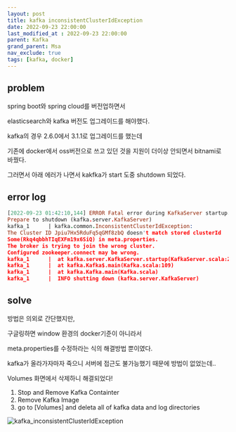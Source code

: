 ```yaml
---
layout: post
title: kafka inconsistentClusterIdException
date: 2022-09-23 22:00:00
last_modified_at : 2022-09-23 22:00:00
parent: Kafka
grand_parent: Msa
nav_exclude: true
tags: [kafka, docker]
---
```


## problem

spring boot와 spring cloud를 버전업하면서

elasticsearch와 kafka 버전도 업그레이드를 해야했다.

kafka의 경우 2.6.0에서 3.1.1로 업그레이드를 했는데

기존에 docker에서 oss버전으로 쓰고 있던 것을 지원이 더이상 안되면서 bitnami로 바꿨다.

그러면서 아래 에러가 나면서 kakfka가 start 도중 shutdown 되었다.

## error log

```prolog
[2022-09-23 01:42:10,144] ERROR Fatal error during KafkaServer startup. 
Prepare to shutdown (kafka.server.KafkaServer)
kafka_1      | kafka.common.InconsistentClusterIdException: 
The Cluster ID Jpiu7Hx5RduFq5qGMf8zbQ doesn't match stored clusterId 
Some(Rkq4qbbhTIqEXFm19x6SiQ) in meta.properties. 
The broker is trying to join the wrong cluster. 
Configured zookeeper.connect may be wrong.
kafka_1      |  at kafka.server.KafkaServer.startup(KafkaServer.scala:228)
kafka_1      |  at kafka.Kafka$.main(Kafka.scala:109)
kafka_1      |  at kafka.Kafka.main(Kafka.scala)
kafka_1      |  INFO shutting down (kafka.server.KafkaServer)
```

## solve

방법은 의외로 간단했지만, 

구글링하면 window 환경의 docker기준이 아니라서 

meta.properties를 수정하라는 식의 해결방법 뿐이였다.

kafka가 올라가자마자 죽으니 서버에 접근도 불가능했기 때문에 방법이 없었는데..

Volumes 화면에서 삭제하니 해결되었다!

1. Stop and Remove Kafka Containter
2. Remove Kafka Image
3. go to [Volumes] and deleta all of kafka data and log directories

![kafka_inconsistentClusterIdException](../img/kafka_inconsistentClusterIdException.png)